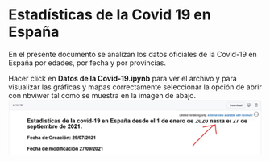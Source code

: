 # Estadísticas de la Covid 19 en España
En el presente documento se analizan los datos oficiales de la Covid-19 en España por edades, por fecha y por provincias.

Hacer click en **Datos de la Covid-19.ipynb** para ver el archivo y para visualizar las gráficas y mapas correctamente seleccionar la opción de abrir con nbviwer tal como se muestra en la imagen de abajo.
![nbviwer](nbviwer.jpg)
